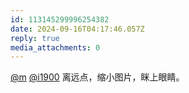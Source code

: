 ```yaml
---
id: 113145299996254382
date: 2024-09-16T04:17:46.057Z
reply: true
media_attachments: 0
---
```


[@m](https://ima.cm/@m) [@i1900](https://mast.dragon-fly.club/@i1900) 离远点，缩小图片，眯上眼睛。

